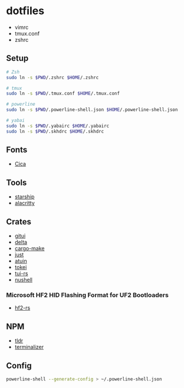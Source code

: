 # dotfiles

* vimrc
* tmux.conf
* zshrc

## Setup

```bash
# Zsh
sudo ln -s $PWD/.zshrc $HOME/.zshrc

# tmux
sudo ln -s $PWD/.tmux.conf $HOME/.tmux.conf

# powerline
sudo ln -s $PWD/.powerline-shell.json $HOME/.powerline-shell.json

# yabai
sudo ln -s $PWD/.yabairc $HOME/.yabairc
sudo ln -s $PWD/.skhdrc $HOME/.skhdrc
```

## Fonts

- [Cica](https://github.com/miiton/Cica)

## Tools

- [starship](https://github.com/starship/starship)
- [alacritty](https://github.com/alacritty/alacritty)

## Crates

- [gitui](https://github.com/extrawurst/gitui)
- [delta](https://github.com/dandavison/delta)
- [cargo-make](https://github.com/sagiegurari/cargo-make)
- [just](https://github.com/casey/just)
- [atuin](https://github.com/ellie/atuin)
- [tokei](https://github.com/XAMPPRocky/tokei)
- [tui-rs](https://github.com/fdehau/tui-rs)
- [nushell](https://github.com/nushell/nushell)


### Microsoft HF2 HID Flashing Format for UF2 Bootloaders

- [hf2-rs](https://github.com/jacobrosenthal/hf2-rs)

## NPM

- [tldr](https://github.com/tldr-pages/tldr)
- [terminalizer](https://github.com/faressoft/terminalizer)


## Config

```bash
powerline-shell --generate-config > ~/.powerline-shell.json
```

